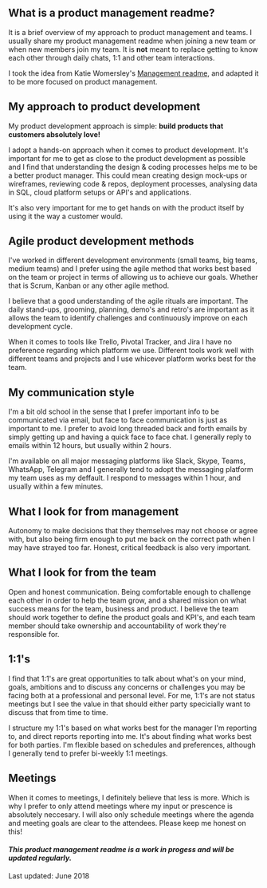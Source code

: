 ## What is a product management readme?
It is a brief overview of my approach to product management and teams. I usually share my product management readme when joining a new team or when new members join my team. It is **not** meant to replace getting to know each other through daily chats, 1:1 and other team interactions.

I took the idea from Katie Womersley's [Management readme](https://medium.com/@kawomersley/why-and-how-to-share-your-manager-readme-plus-heres-mine-8a4fe188ee1b), and adapted it to be more focused on product management.

## My approach to product development
My product development approach is simple: **build products that customers absolutely love!**
 
I adopt a hands-on approach when it comes to product development. It's important for me to get as close to the product development as possible and I find that understanding the design & coding processes helps me to be a better product manager. This could mean creating design mock-ups or wireframes, reviewing code & repos, deployment processes, analysing data in SQL, cloud platform setups or API's and applications. 

It's also very important for me to get hands on with the product itself by using it the way a customer would. 

## Agile product development methods
I've worked in different development environments (small teams, big teams, medium teams) and I prefer using the agile method that works best based on the team or project in terms of allowing us to achieve our goals. Whether that is Scrum, Kanban or any other agile method.

I believe that a good understanding of the agile rituals are important. The daily stand-ups, grooming, planning, demo's and retro's are important as it allows the team to identify challenges and continuously improve on each development cycle.

When it comes to tools like Trello, Pivotal Tracker, and Jira I have no preference regarding which platform we use. Different tools work well with different teams and projects and I use whicever platform works best for the team.

## My communication style
I'm a bit old school in the sense that I prefer important info to be communicated via email, but face to face communication is just as important to me. I prefer to avoid long threaded back and forth emails by simply getting up and having a quick face to face chat. I generally reply to emails within 12 hours, but usually within 2 hours.

I'm available on all major messaging platforms like Slack, Skype, Teams, WhatsApp, Telegram and I generally tend to adopt the messaging platform my team uses as my deffault. I respond to messages within 1 hour, and usually within a few minutes.

## What I look for from management
Autonomy to make decisions that they themselves may not choose or agree with, but also being firm enough to put me back on the correct path when I may have strayed too far. Honest, critical feedback is also very important.

## What I look for from the team
Open and honest communication. Being comfortable enough to challenge each other in order to help the team grow, and a shared mission on what success means for the team, business and product. I believe the team should work together to define the product goals and KPI's, and each team member should take ownership and accountability of work they're responsible for.

## 1:1's
I find that 1:1's are great opportunities to talk about what's on your mind, goals, ambitions and to discuss any concerns or challenges you may be facing both at a professional and personal level. For me, 1:1's are not status meetings but I see the value in that should either party specicially want to discuss that from time to time.

I structure my 1:1's based on what works best for the manager I'm reporting to, and direct reports reporting into me. It's about finding what works best for both parties. I'm flexible based on schedules and preferences, although I generally tend to prefer bi-weekly 1:1 meetings.

## Meetings
When it comes to meetings, I definitely believe that less is more. Which is why I prefer to only attend meetings where my input or prescence is absolutely neccesary. I will also only schedule meetings where the agenda and meeting goals are clear to the attendees. Please keep me honest on this!


#### *This product management readme is a work in progess and will be updated regularly.*

Last updated: June 2018